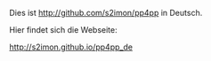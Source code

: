Dies ist http://github.com/s2imon/pp4pp in Deutsch. 

Hier findet sich die Webseite:

http://s2imon.github.io/pp4pp_de